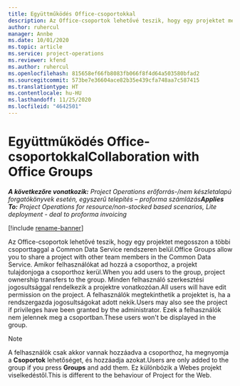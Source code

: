 ```yaml
---
title: Együttműködés Office-csoportokkal
description: Az Office-csoportok lehetővé teszik, hogy egy projektet megosszon a többi csoporttaggal a Common Data Service rendszeren belül.
author: ruhercul
manager: Annbe
ms.date: 10/01/2020
ms.topic: article
ms.service: project-operations
ms.reviewer: kfend
ms.author: ruhercul
ms.openlocfilehash: 815658ef66fb8083fb066f8f4d64a503580bfad2
ms.sourcegitcommit: 573be7e36604ace82b35e439cfa748aa7c587415
ms.translationtype: HT
ms.contentlocale: hu-HU
ms.lasthandoff: 11/25/2020
ms.locfileid: "4642501"
---
```

# <a name="collaboration-with-office-groups"></a><span data-ttu-id="ed9da-103">Együttműködés Office-csoportokkal</span><span class="sxs-lookup"><span data-stu-id="ed9da-103">Collaboration with Office Groups</span></span>

<span data-ttu-id="ed9da-104">_**A következőre vonatkozik:** Project Operations erőforrás-/nem készletalapú forgatókönyvek esetén, egyszerű telepítés – proforma számlázás_</span><span class="sxs-lookup"><span data-stu-id="ed9da-104">_**Applies To:** Project Operations for resource/non-stocked based scenarios, Lite deployment - deal to proforma invoicing_</span></span>

[!include [rename-banner](~/includes/cc-data-platform-banner.md)]

<span data-ttu-id="ed9da-105">Az Office-csoportok lehetővé teszik, hogy egy projektet megosszon a többi csoporttaggal a Common Data Service rendszeren belül.</span><span class="sxs-lookup"><span data-stu-id="ed9da-105">Office Groups allow you to share a project with other team members in the Common Data Service.</span></span> <span data-ttu-id="ed9da-106">Amikor felhasználókat ad hozzá a csoporthoz, a projekt tulajdonjoga a csoporthoz kerül.</span><span class="sxs-lookup"><span data-stu-id="ed9da-106">When you add users to the group, project ownership transfers to the group.</span></span> <span data-ttu-id="ed9da-107">Minden felhasználó szerkesztési jogosultsággal rendelkezik a projektre vonatkozóan.</span><span class="sxs-lookup"><span data-stu-id="ed9da-107">All users will have edit permission on the project.</span></span> <span data-ttu-id="ed9da-108">A felhasználók megtekinthetik a projektet is, ha a rendszergazda jogosultságokat adott nekik.</span><span class="sxs-lookup"><span data-stu-id="ed9da-108">Users may also see the project if privileges have been granted by the administrator.</span></span> <span data-ttu-id="ed9da-109">Ezek a felhasználók nem jelennek meg a csoportban.</span><span class="sxs-lookup"><span data-stu-id="ed9da-109">These users won't be displayed in the group.</span></span>

> [!NOTE] 
> <span data-ttu-id="ed9da-110">A felhasználók csak akkor vannak hozzáadva a csoporthoz, ha megnyomja a **Csoportok** lehetőséget, és hozzáadja azokat.</span><span class="sxs-lookup"><span data-stu-id="ed9da-110">Users are only added to the group if you press **Groups** and add them.</span></span> <span data-ttu-id="ed9da-111">Ez különbözik a Webes projekt viselkedéstől.</span><span class="sxs-lookup"><span data-stu-id="ed9da-111">This is different to the behaviour of Project for the Web.</span></span> 

